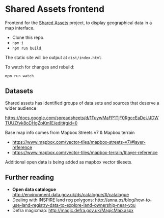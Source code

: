 # Shared Assets frontend

Frontend for the [Shared Assets](https://github.com/tableflip/workplan/blob/master/shared-assets/tableflip-shared-assets-workplan-001.md) project, to display geographical data in a map interface.

* Clone this repo.
* `npm i`
* `npm run build`

The static site will be output at `dist/index.html`.

To watch for changes and rebuild:

`npm run watch`

## Datasets

Shared assets has identified groups of data sets and sources that deserve a wider audience

https://docs.google.com/spreadsheets/d/1TuywMaFP1TjF0RgccEaDeUJDWTUUZfyk8oDHgZpKm1E/edit#gid=0

Base map info comes from Mapbox Streets v7 & Mapbox terrain
- https://www.mapbox.com/vector-tiles/mapbox-streets-v7/#layer-reference
- https://www.mapbox.com/vector-tiles/mapbox-terrain/#layer-reference

Additional open data is being added as mapbox vector tilesets.

## Further reading

- **Open data catalogue** http://environment.data.gov.uk/ds/catalogue/#/catalogue
- Dealing with INSPIRE land reg polygons: http://anna.ps/blog/how-to-use-land-registry-data-to-explore-land-ownership-near-you
- Defra magicmap: http://magic.defra.gov.uk/MagicMap.aspx
